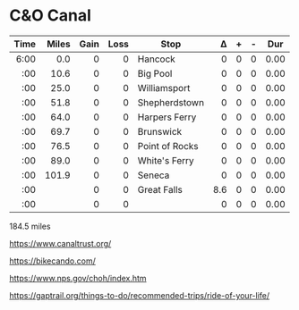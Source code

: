 # C&O Canal


|Time |Miles|Gain|Loss| Stop          |&Delta;| +  | -  |Dur |
|----:|----:|---:|---:|---------------|------:|---:|---:|----|
| 6:00|  0.0|   0|   0|Hancock        |     0 |   0|   0|0.00|124.5
|  :00| 10.6|   0|   0|Big Pool       |     0 |   0|   0|0.00|113.8
|  :00| 25.0|   0|   0|Williamsport   |     0 |   0|   0|0.00|99.6
|  :00| 51.8|   0|   0|Shepherdstown  |     0 |   0|   0|0.00|72.8
|  :00| 64.0|   0|   0|Harpers Ferry  |     0 |   0|   0|0.00|60.7
|  :00| 69.7|   0|   0|Brunswick      |     0 |   0|   0|0.00|55
|  :00| 76.5|   0|   0|Point of Rocks |     0 |   0|   0|0.00|48.2
|  :00| 89.0|   0|   0|White's Ferry  |     0 |   0|   0|0.00|35.5
|  :00|101.9|   0|   0|Seneca         |     0 |   0|   0|0.00|22.8
|  :00|     |   0|   0|Great Falls    |   8.6 |   0|   0|0.00|14.4
|  :00|     |   0|   0|               |     0 |   0|   0|0.00|0.0





184.5 miles


https://www.canaltrust.org/

https://bikecando.com/

https://www.nps.gov/choh/index.htm

https://gaptrail.org/things-to-do/recommended-trips/ride-of-your-life/